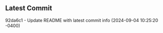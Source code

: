 
## Latest Commit
92da6c1 - Update README with latest commit info (2024-09-04 10:25:20 -0400) <Yunxi-Zhou>
